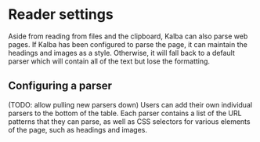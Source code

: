 # Reader settings

Aside from reading from files and the clipboard, Kalba can also parse web pages.
If Kalba has been configured to parse the page, it can maintain the headings and images as a style.
Otherwise, it will fall back to a default parser which will contain all of the text but lose the formatting.

## Configuring a parser

(TODO: allow pulling new parsers down)
Users can add their own individual parsers to the bottom of the table.
Each parser contains a list of the URL patterns that they can parse, as well as CSS selectors for various elements of the page, such as headings and images.
